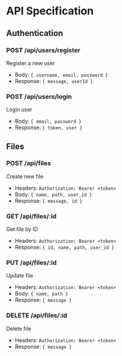 # API Specification

## Authentication
### POST /api/users/register
Register a new user
- Body: `{ username, email, password }`
- Response: `{ message, userId }`

### POST /api/users/login
Login user
- Body: `{ email, password }`
- Response: `{ token, user }`

## Files
### POST /api/files
Create new file
- Headers: `Authorization: Bearer <token>`
- Body: `{ name, path, user_id }`
- Response: `{ message, id }`

### GET /api/files/:id
Get file by ID
- Headers: `Authorization: Bearer <token>`
- Response: `{ id, name, path, user_id }`

### PUT /api/files/:id
Update file
- Headers: `Authorization: Bearer <token>`
- Body: `{ name, path }`
- Response: `{ message }`

### DELETE /api/files/:id
Delete file
- Headers: `Authorization: Bearer <token>`
- Response: `{ message }` 
